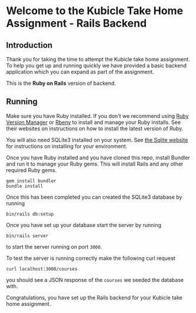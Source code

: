 # Welcome to the Kubicle Take Home Assignment - Rails Backend

## Introduction

Thank you for taking the time to attempt the Kubicle take home assignment. To help you get up and running quickly we have provided a basic backend application which you can expand as part of the assignment. 

This is the **Ruby on Rails** version of backend.

## Running

Make sure you have Ruby installed. If you don't we recommend using [Ruby Version Manager](https://rvm.io/) or [Rbenv](https://github.com/rbenv/rbenv) to install and manage your Ruby installs. See their websites on instructions on how to install the latest version of Ruby.

You will also need SQLite3 installed on your system. See [the Sqlite website](https://www.sqlite.org/) for instructions on installing for your environment.

Once you have Ruby installed and you have cloned this repo, install Bundler and run it to manage your Ruby gems. This will install Rails and any other required Ruby gems.

```
gem install bundler
bundle install
```

Once this has been completed you can created the SQLite3 database by running

```
bin/rails db:setup
```

Once you have set up your database start the server by running

```
bin/rails server
```

to start the server running on port `3000`.

To test the server is running correctly make the following curl request

```
curl localhost:3000/courses
```

you should see a JSON response of the `courses` we seeded the database with.

Congratulations, you have set up the Rails backend for your Kubicle take home assignment.

